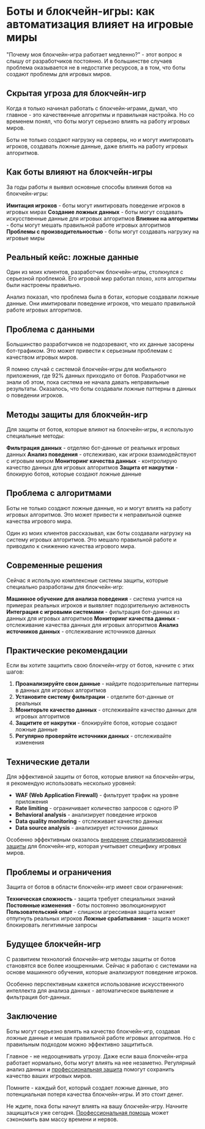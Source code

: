 # Боты и блокчейн-игры: как автоматизация влияет на игровые миры

"Почему моя блокчейн-игра работает медленно?" - этот вопрос я слышу от разработчиков постоянно. И в большинстве случаев проблема оказывается не в недостатке ресурсов, а в том, что боты создают проблемы для игровых миров.

## Скрытая угроза для блокчейн-игр

Когда я только начинал работать с блокчейн-играми, думал, что главное - это качественные алгоритмы и правильная настройка. Но со временем понял, что боты могут серьезно влиять на работу игровых миров.

Боты не только создают нагрузку на серверы, но и могут имитировать игроков, создавать ложные данные, даже влиять на работу игровых алгоритмов.

## Как боты влияют на блокчейн-игры

За годы работы я выявил основные способы влияния ботов на блокчейн-игры:

**Имитация игроков** - боты могут имитировать поведение игроков в игровых мирах
**Создание ложных данных** - боты могут создавать искусственные данные для игровых алгоритмов
**Влияние на алгоритмы** - боты могут мешать правильной работе игровых алгоритмов
**Проблемы с производительностью** - боты могут создавать нагрузку на игровые миры

## Реальный кейс: ложные данные

Один из моих клиентов, разработчик блокчейн-игры, столкнулся с серьезной проблемой. Его игровой мир работал плохо, хотя алгоритмы были настроены правильно.

Анализ показал, что проблема была в ботах, которые создавали ложные данные. Они имитировали поведение игроков, что мешало правильной работе игровых алгоритмов.

## Проблема с данными

Большинство разработчиков не подозревают, что их данные засорены бот-трафиком. Это может привести к серьезным проблемам с качеством игровых миров.

Я помню случай с системой блокчейн-игры для мобильного приложения, где 92% данных приходило от ботов. Разработчики не знали об этом, пока система не начала давать неправильные результаты. Оказалось, что боты создавали ложные паттерны в данных о поведении игроков.

## Методы защиты для блокчейн-игр

Для защиты от ботов, которые влияют на блокчейн-игры, я использую специальные методы:

**Фильтрация данных** - отделяю бот-данные от реальных игровых данных
**Анализ поведения** - отслеживаю, как игроки взаимодействуют с игровым миром
**Мониторинг качества данных** - контролирую качество данных для игровых алгоритмов
**Защита от накрутки** - блокирую ботов, которые создают ложные данные

## Проблема с алгоритмами

Боты не только создают ложные данные, но и могут влиять на работу игровых алгоритмов. Это может привести к неправильной оценке качества игрового мира.

Один из моих клиентов рассказывал, как боты создавали нагрузку на систему игровых алгоритмов. Это мешало правильной работе и приводило к снижению качества игрового мира.

## Современные решения

Сейчас я использую комплексные системы защиты, которые специально разработаны для блокчейн-игр:

**Машинное обучение для анализа поведения** - система учится на примерах реальных игроков и выявляет подозрительную активность
**Интеграция с игровыми системами** - фильтрация бот-данных из данных для игровых алгоритмов
**Мониторинг качества данных** - отслеживание качества данных для игровых алгоритмов
**Анализ источников данных** - отслеживание источников данных

## Практические рекомендации

Если вы хотите защитить свою блокчейн-игру от ботов, начните с этих шагов:

1. **Проанализируйте свои данные** - найдите подозрительные паттерны в данных для игровых алгоритмов
2. **Установите систему фильтрации** - отделите бот-данные от реальных
3. **Мониторьте качество данных** - отслеживайте качество данных для игровых алгоритмов
4. **Защитите от накрутки** - блокируйте ботов, которые создают ложные данные
5. **Регулярно проверяйте источники данных** - отслеживайте изменения

## Технические детали

Для эффективной защиты от ботов, которые влияют на блокчейн-игры, я рекомендую использовать несколько уровней:

- **WAF (Web Application Firewall)** - фильтрует трафик на уровне приложения
- **Rate limiting** - ограничивает количество запросов с одного IP
- **Behavioral analysis** - анализирует поведение игроков
- **Data quality monitoring** - отслеживает качество данных
- **Data source analysis** - анализирует источники данных

Особенно эффективным оказалось [внедрение специализированной защиты](https://progaem.com/ustanovka-antibота-usluga-po-zashhite-ot-botов-vashih-sajtов-na-различных-cms-системах.html) для блокчейн-игр, которая учитывает специфику игровых миров.

## Проблемы и ограничения

Защита от ботов в области блокчейн-игр имеет свои ограничения:

**Техническая сложность** - защита требует специальных знаний
**Постоянные изменения** - боты постоянно эволюционируют
**Пользовательский опыт** - слишком агрессивная защита может отпугнуть реальных игроков
**Ложные срабатывания** - защита может блокировать легитимные запросы

## Будущее блокчейн-игр

С развитием технологий блокчейн-игр методы защиты от ботов становятся все более изощренными. Сейчас я работаю с системами на основе машинного обучения, которые анализируют поведение игроков.

Особенно перспективным кажется использование искусственного интеллекта для анализа данных - автоматическое выявление и фильтрация бот-данных.

## Заключение

Боты могут серьезно влиять на качество блокчейн-игр, создавая ложные данные и мешая правильной работе игровых алгоритмов. Но с правильным подходом можно эффективно защититься.

Главное - не недооценивать угрозу. Даже если ваша блокчейн-игра работает нормально, боты могут влиять на нее незаметно. Регулярный анализ данных и [профессиональная защита](https://progaem.com/ustanovka-antibота-usluga-po-zashhite-ot-botов-vashih-sajtов-na-различных-cms-системах.html) помогут сохранить качество ваших игровых миров.

Помните - каждый бот, который создает ложные данные, это потенциальная потеря качества блокчейн-игры. И это стоит денег.

Не ждите, пока боты начнут влиять на вашу блокчейн-игру. Начните защищаться уже сегодня. [Профессиональная помощь](https://progaem.com/ustanovka-antibота-usluga-po-zashhite-ot-botов-vashih-sajtов-na-различных-cms-системах.html) может сэкономить вам массу времени и нервов.
